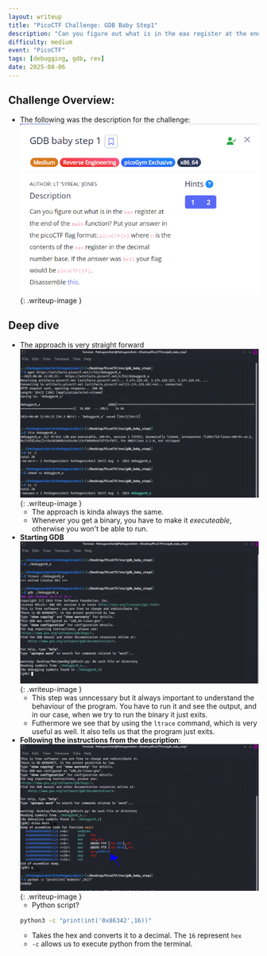 ```yaml
---
layout: writeup
title: "PicoCTF Challenge: GDB Baby Step1"
description: "Can you figure out what is in the eax register at the end of the main function?"
difficulty: medium
event: "PicoCTF"
tags: [debugging, gdb, rev]
date: 2025-08-06
---
```



## Challenge Overview:
- The following was the description for the challenge:
    ![stepic challenge](/assets/img/gdb_baby_step1.PNG){: .writeup-image }

## Deep dive
- The approach is very straight forward
    ![stepic challenge](/assets/img/gdb-baby-step1(1).PNG){: .writeup-image }
    - The approach is kinda always the same.
    - Whenever you get a binary, you have to make it *executeable*, otherwise you won't be able to run.
- **Starting GDB**
    ![stepic challenge](/assets/img/gdb-baby-step1(2).PNG){: .writeup-image }
    - This step was unncessary but it always important to understand the behaviour of the program. You have to run it and see the output, and in our case, when we try to run the binary it just exits.
    - Futhermore we see that by using the `ltrace` command, which is very useful as well. It also tells us that the program just exits.
- **Following the instructions from the description**:
    ![stepic challenge](/assets/img/gdb-baby-step1(3).PNG){: .writeup-image }
    - Python script?
    ```bash
    python3 -c "print(int('0x86342',16))"
    ```
    - Takes the hex and converts it to a decimal. The `16` represent `hex`
    - `-c` allows us to execute python from the terminal.
    

